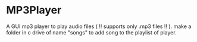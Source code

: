 # MP3Player
A GUI mp3 player to play audio files  ( !! supports only .mp3 files !! ).
make a folder in c drive of name "songs" to add song to the playlist of player.
